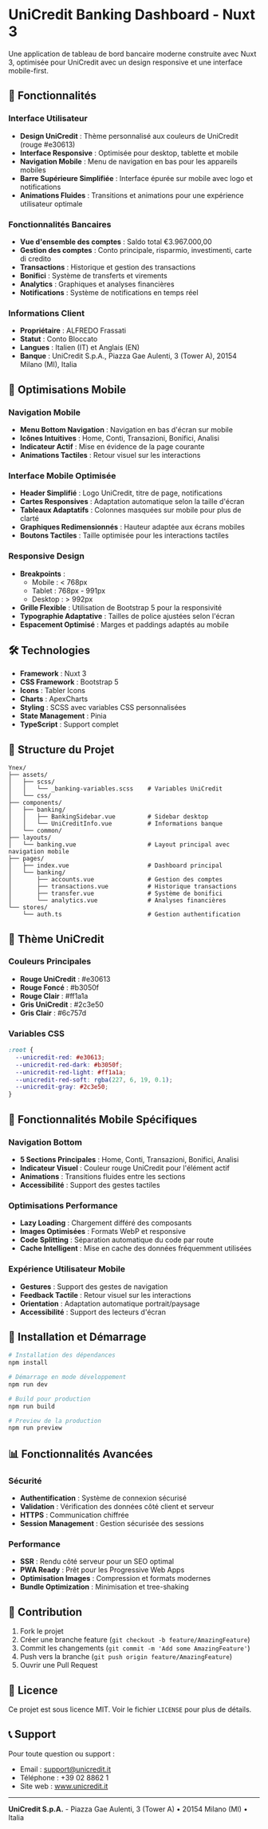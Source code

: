 # UniCredit Banking Dashboard - Nuxt 3

Une application de tableau de bord bancaire moderne construite avec Nuxt 3, optimisée pour UniCredit avec un design responsive et une interface mobile-first.

## 🚀 Fonctionnalités

### Interface Utilisateur
- **Design UniCredit** : Thème personnalisé aux couleurs de UniCredit (rouge #e30613)
- **Interface Responsive** : Optimisée pour desktop, tablette et mobile
- **Navigation Mobile** : Menu de navigation en bas pour les appareils mobiles
- **Barre Supérieure Simplifiée** : Interface épurée sur mobile avec logo et notifications
- **Animations Fluides** : Transitions et animations pour une expérience utilisateur optimale

### Fonctionnalités Bancaires
- **Vue d'ensemble des comptes** : Saldo total €3.967.000,00
- **Gestion des comptes** : Conto principale, risparmio, investimenti, carte di credito
- **Transactions** : Historique et gestion des transactions
- **Bonifici** : Système de transferts et virements
- **Analytics** : Graphiques et analyses financières
- **Notifications** : Système de notifications en temps réel

### Informations Client
- **Propriétaire** : ALFREDO Frassati
- **Statut** : Conto Bloccato
- **Langues** : Italien (IT) et Anglais (EN)
- **Banque** : UniCredit S.p.A., Piazza Gae Aulenti, 3 (Tower A), 20154 Milano (MI), Italia

## 📱 Optimisations Mobile

### Navigation Mobile
- **Menu Bottom Navigation** : Navigation en bas d'écran sur mobile
- **Icônes Intuitives** : Home, Conti, Transazioni, Bonifici, Analisi
- **Indicateur Actif** : Mise en évidence de la page courante
- **Animations Tactiles** : Retour visuel sur les interactions

### Interface Mobile Optimisée
- **Header Simplifié** : Logo UniCredit, titre de page, notifications
- **Cartes Responsives** : Adaptation automatique selon la taille d'écran
- **Tableaux Adaptatifs** : Colonnes masquées sur mobile pour plus de clarté
- **Graphiques Redimensionnés** : Hauteur adaptée aux écrans mobiles
- **Boutons Tactiles** : Taille optimisée pour les interactions tactiles

### Responsive Design
- **Breakpoints** : 
  - Mobile : < 768px
  - Tablet : 768px - 991px
  - Desktop : > 992px
- **Grille Flexible** : Utilisation de Bootstrap 5 pour la responsivité
- **Typographie Adaptative** : Tailles de police ajustées selon l'écran
- **Espacement Optimisé** : Marges et paddings adaptés au mobile

## 🛠️ Technologies

- **Framework** : Nuxt 3
- **CSS Framework** : Bootstrap 5
- **Icons** : Tabler Icons
- **Charts** : ApexCharts
- **Styling** : SCSS avec variables CSS personnalisées
- **State Management** : Pinia
- **TypeScript** : Support complet

## 📁 Structure du Projet

```
Ynex/
├── assets/
│   ├── scss/
│   │   └── _banking-variables.scss    # Variables UniCredit
│   └── css/
├── components/
│   ├── banking/
│   │   ├── BankingSidebar.vue         # Sidebar desktop
│   │   └── UniCreditInfo.vue          # Informations banque
│   └── common/
├── layouts/
│   └── banking.vue                    # Layout principal avec navigation mobile
├── pages/
│   ├── index.vue                      # Dashboard principal
│   └── banking/
│       ├── accounts.vue               # Gestion des comptes
│       ├── transactions.vue           # Historique transactions
│       ├── transfer.vue               # Système de bonifici
│       └── analytics.vue              # Analyses financières
└── stores/
    └── auth.ts                        # Gestion authentification
```

## 🎨 Thème UniCredit

### Couleurs Principales
- **Rouge UniCredit** : #e30613
- **Rouge Foncé** : #b3050f
- **Rouge Clair** : #ff1a1a
- **Gris UniCredit** : #2c3e50
- **Gris Clair** : #6c757d

### Variables CSS
```scss
:root {
  --unicredit-red: #e30613;
  --unicredit-red-dark: #b3050f;
  --unicredit-red-light: #ff1a1a;
  --unicredit-red-soft: rgba(227, 6, 19, 0.1);
  --unicredit-gray: #2c3e50;
}
```

## 📱 Fonctionnalités Mobile Spécifiques

### Navigation Bottom
- **5 Sections Principales** : Home, Conti, Transazioni, Bonifici, Analisi
- **Indicateur Visuel** : Couleur rouge UniCredit pour l'élément actif
- **Animations** : Transitions fluides entre les sections
- **Accessibilité** : Support des gestes tactiles

### Optimisations Performance
- **Lazy Loading** : Chargement différé des composants
- **Images Optimisées** : Formats WebP et responsive
- **Code Splitting** : Séparation automatique du code par route
- **Cache Intelligent** : Mise en cache des données fréquemment utilisées

### Expérience Utilisateur Mobile
- **Gestures** : Support des gestes de navigation
- **Feedback Tactile** : Retour visuel sur les interactions
- **Orientation** : Adaptation automatique portrait/paysage
- **Accessibilité** : Support des lecteurs d'écran

## 🚀 Installation et Démarrage

```bash
# Installation des dépendances
npm install

# Démarrage en mode développement
npm run dev

# Build pour production
npm run build

# Preview de la production
npm run preview
```

## 📊 Fonctionnalités Avancées

### Sécurité
- **Authentification** : Système de connexion sécurisé
- **Validation** : Vérification des données côté client et serveur
- **HTTPS** : Communication chiffrée
- **Session Management** : Gestion sécurisée des sessions

### Performance
- **SSR** : Rendu côté serveur pour un SEO optimal
- **PWA Ready** : Prêt pour les Progressive Web Apps
- **Optimisation Images** : Compression et formats modernes
- **Bundle Optimization** : Minimisation et tree-shaking

## 🤝 Contribution

1. Fork le projet
2. Créer une branche feature (`git checkout -b feature/AmazingFeature`)
3. Commit les changements (`git commit -m 'Add some AmazingFeature'`)
4. Push vers la branche (`git push origin feature/AmazingFeature`)
5. Ouvrir une Pull Request

## 📄 Licence

Ce projet est sous licence MIT. Voir le fichier `LICENSE` pour plus de détails.

## 📞 Support

Pour toute question ou support :
- Email : support@unicredit.it
- Téléphone : +39 02 8862 1
- Site web : www.unicredit.it

---

**UniCredit S.p.A.** - Piazza Gae Aulenti, 3 (Tower A) • 20154 Milano (MI) • Italia
